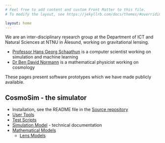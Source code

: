```yaml
---
# Feel free to add content and custom Front Matter to this file.
# To modify the layout, see https://jekyllrb.com/docs/themes/#overriding-theme-defaults

layout: home
---
```


<!--
# Mapping Dark Matter via Gravitational Lensing
-->

We are an inter-disciplinary research group at the Department of ICT and 
Natural Sciences at NTNU in Ålesund, working on gravitational lensing.

+ [Professor Hans Georg Schaathun](http://www.hg.schaathun.net/)
  is a computer scientist working on simulation and machine learning
+ [Dr Ben David Normann](https://www.bendavidnormann.com/research)
  is a mathematical physicist working on cosmology

These pages present software prototypes which we have made publicly available.

## CosmoSim - the simulator


+ Installation, see the README file in the
  [Source repository](https://github.com/CosmoAI-AES/CosmoSim)
+ [User Tools](/docs/scripts/)
+ [Test Scripts](/docs/test/)
+ [Simulation Model](/docs/model/) - technical documentation
+ [Mathematical Models](/docs/math/) 
    + [Lens Models](/docs/math/Lens.md) 
